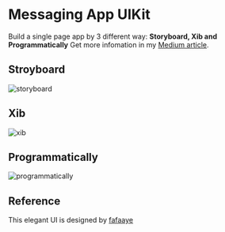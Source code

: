 # Messaging App UIKit

Build a single page app by 3 different way: **Storyboard, Xib and Programmatically**
Get more infomation in my [Medium article](https://medium.com/%E5%BD%BC%E5%BE%97%E6%BD%98%E7%9A%84-swift-ios-app-%E9%96%8B%E7%99%BC%E6%95%99%E5%AE%A4/ios-24-%E4%BD%BF%E7%94%A8%E5%9B%9B%E7%A8%AE%E4%B8%8D%E5%90%8C%E6%96%B9%E5%BC%8F%E8%A3%BD%E4%BD%9Cmessaging-app%E7%95%AB%E9%9D%A2-7870fb406bd4).

## Stroyboard
![storyboard](https://miro.medium.com/max/1400/1*f-Sfx85LYjckJONrjWv1lg.gif)

## Xib
![xib](https://miro.medium.com/max/1400/1*-ebnfo9bOoRK3V6LRQMLcg.png)

## Programmatically
![programmatically](https://miro.medium.com/max/1400/1*mHnGiTc6_OkN7yr_djDQTA.gif)

## Reference
This elegant UI is designed by [fafaaye](https://www.figma.com/@fafaaye)